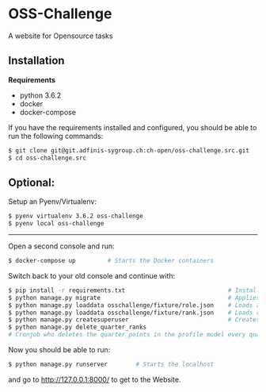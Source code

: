 # OSS-Challenge

A website for Opensource tasks

## Installation
**Requirements**
* python 3.6.2
* docker
* docker-compose

If you have the requirements installed and configured,
you should be able to run the following commands:
```bash
$ git clone git@git.adfinis-sygroup.ch:ch-open/oss-challenge.src.git        # Clones the Git Repo into your present folder
$ cd oss-challenge.src                                                      # Moves into the folder
```
## Optional:
Setup an Pyenv/Virtualenv:
```bash
$ pyenv virtualenv 3.6.2 oss-challenge
$ pyenv local oss-challenge
```
 ____________________________________________________________________________________________________________

Open a second console and run:
```bash
$ docker-compose up         # Starts the Docker containers
```

Switch back to your old console and continue with:
```bash
$ pip install -r requirements.txt                             # Installes all requirements
$ python manage.py migrate                                    # Applies migrations
$ python manage.py loaddata osschallenge/fixture/role.json    # Loads role fixtures
$ python manage.py loaddata osschallenge/fixture/rank.json    # Loads rank fixtures
$ python manage.py createsuperuser                            # Creates new Django superuser
$ python manage.py delete_quarter_ranks
# Cronjob who deletes the quarter_points in the profile model every quarter
```

Now you should be able to run:
```bash
$ python manage.py runserver        # Starts the localhost
```
and go to http://127.0.0.1:8000/ to get to the Website.
